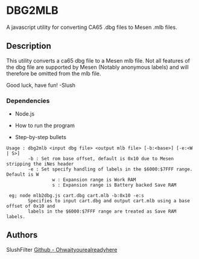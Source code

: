 # DBG2MLB

A javascript utility for converting CA65 .dbg files to Mesen .mlb files.

## Description

This utility converts a ca65 dbg file to a Mesen mlb file.
Not all features of the dbg file are supported by Mesen (Notably anonymous labels)
and will therefore be omitted from the mlb file. 


 Good luck, have fun! -Slush

### Dependencies

* Node.js


* How to run the program
* Step-by-step bullets
```
Usage : dbg2mlb <input dbg file> <output mlb file> [-b:<base>] [-e:<W | S>]
        -b : Set rom base offset, default is 0x10 due to Mesen stripping the iNes header
        -e : Set specify handling of labels in the $6000:$7FFF range. Default is W
                 w : Expansion range is Work RAM
                 s : Expansion range is Battery backed Save RAM

 eg; node mlb2dbg.js cart.dbg cart.mlb -b:0x10 -e:s
        Specifies to input cart.dbg and output cart.mlb using a base offset of 0x10 and
        labels in the $6000:$7FFF range are treated as Save RAM labels.
```
## Authors
SlushFilter
[Github - Ohwaityourealreadyhere](https://github.com/slushfilter)